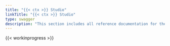 ```yaml
---
title: "{{< ctx >}} Studio"
linkTitle: "{{< ctx >}} Studio"
type: swagger
description: "This section includes all reference documentation for the APIs exposed by CORTEX Studio."
---
```


{{< workinprogress >}}
